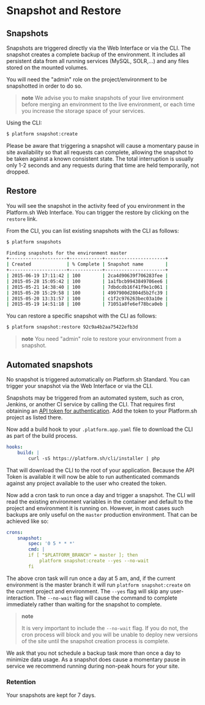 # Snapshot and Restore

## Snapshots

Snapshots are triggered directly via the Web Interface or via the CLI. The snapshot creates a complete backup of the environment. It includes all persistent data from all running services (MySQL, SOLR,...) and any files stored on the mounted volumes.

You will need the "admin" role on the project/environment to be snapshotted in order to do so.

> **note**
> We advise you to make snapshots of your live environment before merging an environment
> to the live environment, or each time you increase the storage space of your services.

Using the CLI:

```bash
$ platform snapshot:create
```

Please be aware that triggering a snapshot will cause a momentary pause in site availability so that all requests can complete, allowing the snapshot to be taken against a known consistent state.  The total interruption is usually only 1-2 seconds and any requests during that time are held temporarily, not dropped.

## Restore

You will see the snapshot in the activity feed of you environment in the Platform.sh
Web Interface. You can trigger the restore by clicking on the `restore` link.

From the CLI, you can list existing snapshots with the CLI as follows:

```bash
$ platform snapshots

Finding snapshots for the environment master
+---------------------+------------+----------------------+
| Created             | % Complete | Snapshot name        |
+---------------------+------------+----------------------+
| 2015-06-19 17:11:42 | 100        | 2ca4d90639f706283fee |
| 2015-05-28 15:05:42 | 100        | 1a1fbcb9943849706ee6 |
| 2015-05-21 14:38:40 | 100        | 7dbdcdb16f41f9e1c061 |
| 2015-05-20 15:29:58 | 100        | 4997900d2804d5b2fc39 |
| 2015-05-20 13:31:57 | 100        | c1f2c976263bec03a10e |
| 2015-05-19 14:51:18 | 100        | 71051a8fe6ef78bca0eb |
```

You can restore a specific snapshot with the CLI as follows:

```bash
$ platform snapshot:restore 92c9a4b2aa75422efb3d
```

> **note**
> You need "admin" role to restore your environment from a snapshot.

## Automated snapshots

No snapshot is triggered automatically on Platform.sh Standard. You can trigger your snapshot via the Web Interface or via the CLI.

Snapshots may be triggered from an automated system, such as cron, Jenkins, or another CI service by calling the CLI.  That requires first obtaining an [API token for authentication](/gettingstarted/cli.md#api-tokens).  Add the token to your Platform.sh project as listed there.

Now add a build hook to your `.platform.app.yaml` file to download the CLI as part of the build process.  

```yaml
hooks:
    build: |
        curl -sS https://platform.sh/cli/installer | php
```

That will download the CLI to the root of your application.  Because the API Token is available it will now be able to run authenticated commands against any project available to the user who created the token.

Now add a cron task to run once a day and trigger a snapshot.  The CLI will read the existing environment variables in the container and default to the project and environment it is running on.  However, in most cases such backups are only useful on the `master` production environment.  That can be achieved like so:

```yaml
crons:
    snapshot:
        spec: '0 5 * * *'
        cmd: |
        if [ "$PLATFORM_BRANCH" = master ]; then
            platform snapshot:create --yes --no-wait
        fi
```

The above cron task will run once a day at 5 am, and, if the current environment is the master branch it will run `platform snapshot:create` on the current project and environment.  The `--yes` flag will skip any user-interaction.  The `--no-wait` flag will cause the command to complete immediately rather than waiting for the snapshot to complete.

> **note**
> 
> It is very important to include the `--no-wait` flag.  If you do not, the cron process will block and you will be unable to deploy new versions of the site until the snapshot creation process is complete.

We ask that you not schedule a backup task more than once a day to minimize data usage. As a snapshot does cause a momentary pause in service we recommend running during non-peak hours for your site.


### Retention

Your snapshots are kept for 7 days.

